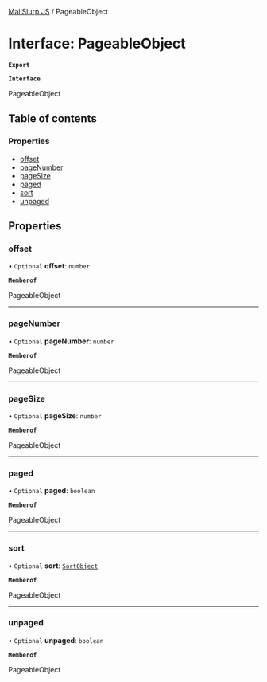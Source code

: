 [MailSlurp JS](../README.md) / PageableObject

# Interface: PageableObject

**`Export`**

**`Interface`**

PageableObject

## Table of contents

### Properties

- [offset](PageableObject.md#offset)
- [pageNumber](PageableObject.md#pagenumber)
- [pageSize](PageableObject.md#pagesize)
- [paged](PageableObject.md#paged)
- [sort](PageableObject.md#sort)
- [unpaged](PageableObject.md#unpaged)

## Properties

### offset

• `Optional` **offset**: `number`

**`Memberof`**

PageableObject

___

### pageNumber

• `Optional` **pageNumber**: `number`

**`Memberof`**

PageableObject

___

### pageSize

• `Optional` **pageSize**: `number`

**`Memberof`**

PageableObject

___

### paged

• `Optional` **paged**: `boolean`

**`Memberof`**

PageableObject

___

### sort

• `Optional` **sort**: [`SortObject`](SortObject.md)

**`Memberof`**

PageableObject

___

### unpaged

• `Optional` **unpaged**: `boolean`

**`Memberof`**

PageableObject
